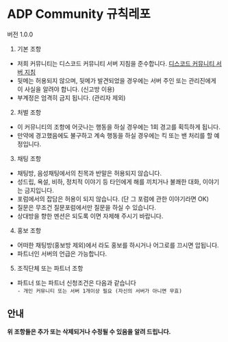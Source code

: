 # ADP Community 규칙레포

버전 1.0.0

1. 기본 조항
* 저희 커뮤니티는 디스코드 커뮤니티 서버 지침을 준수합니다. [디스코드 커뮤니티 서버 지침](https://support.discord.com/hc/ko/articles/360035969312-%EC%BB%A4%EB%AE%A4%EB%8B%88%ED%8B%B0-%EC%84%9C%EB%B2%84-%EC%A7%80%EC%B9%A8)
* 뒷메는 허용되지 않으며, 뒷메가 발견되었을 경우에는 서버 주인 또는 관리진에게 이 사실을 알려야 합니다. (신고방 이용)
* 부계정은 엄격히 금지 됩니다. (관리자 제외)

2. 처벌 조항
* 이 커뮤니티의 조항에 어긋나는 행동을 하실 경우에는 1회 경고를 획득하게 됩니다.
* 만약에 경고했음에도 불구하고 계속 행동을 하실 경우에는 킥 또는 밴 처리를 할 예정입니다.

3. 채팅 조항
* 채팅방, 음성채팅에서의 친목과 반말은 허용되지 않습니다.
* 성드립, 욕설, 비하, 정치적 이야기 등 타인에게 해를 끼치거나 불쾌한 대화, 이야기는 금지입니다.
* 포럼에서의 잡담은 허용이 되지 않습니다. (단 그 포럼에 관한 이야기라면 OK)
* 질문은 무조건 질문포럼에서만 질문을 하실 수 있습니다.
* 상대방을 향한 멘션은 되도록 이면 자제해 주시기 바랍니다.

4. 홍보 조항
* 어떠한 채팅방(홍보방 제외)에서 라도 홍보를 하시거나 어그로를 끄시면 압됩니다.
* 파트너인 서버의 언급은 가능합니다.

5. 조직단체 또는 파트너 조항
* 파트너 또는 파트너 신청조건은 다음과 같습니다</br>
`- 개인 커뮤니티 또는 서버 1개이상 필요 (자신의 서버가 아니면 무효)`

## 안내
**위 조항들은 추가 또는 삭제되거나 수정될 수 있음을 알려 드립니다.**
